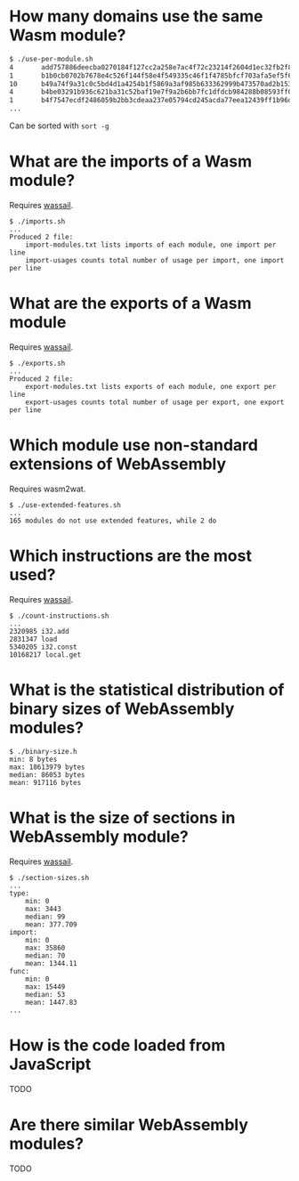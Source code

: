 
# How many domains use the same Wasm module?
```sh
$ ./use-per-module.sh
4       add757886deecba0270184f127cc2a258e7ac4f72c23214f2604d1ec32fb2f82
1       b1b0cb0702b7678e4c526f144f58e4f549335c46f1f4785bfcf703afa5ef5f69
10      b49a74f9a31c0c5bd4d1a4254b1f5869a3af985b633362999b473570ad2b153c
4       b4be03291b936c621ba31c52baf19e7f9a2b6bb7fc1dfdcb984288b08593ff01
1       b4f7547ecdf2486059b2bb3cdeaa237e05794cd245acda77eea12439ff1b96db
...
```
Can be sorted with `sort -g`
# What are the imports of a Wasm module?
Requires [wassail](https://github.com/acieroid/wassail).
```
$ ./imports.sh
...
Produced 2 file:
	import-modules.txt lists imports of each module, one import per line
	import-usages counts total number of usage per import, one import per line
```

# What are the exports of a Wasm module
Requires [wassail](https://github.com/acieroid/wassail).
```
$ ./exports.sh
...
Produced 2 file:
	export-modules.txt lists exports of each module, one export per line
	export-usages counts total number of usage per export, one export per line
```

# Which module use non-standard extensions of WebAssembly
Requires wasm2wat.
```
$ ./use-extended-features.sh
...
165 modules do not use extended features, while 2 do
```

# Which instructions are the most used?
Requires [wassail](https://github.com/acieroid/wassail).
```
$ ./count-instructions.sh
...
2320985 i32.add
2831347 load
5340205 i32.const
10168217 local.get
```
# What is the statistical distribution of binary sizes of WebAssembly modules?
```
$ ./binary-size.h
min: 8 bytes
max: 18613979 bytes
median: 86053 bytes
mean: 917116 bytes
```
# What is the size of sections in WebAssembly module?
Requires [wassail](https://github.com/acieroid/wassail).
```
$ ./section-sizes.sh
...
type:
	min: 0
	max: 3443
	median: 99
	mean: 377.709
import:
	min: 0
	max: 35860
	median: 70
	mean: 1344.11
func:
	min: 0
	max: 15449
	median: 53
	mean: 1447.83
...
```
# How is the code loaded from JavaScript
TODO
# Are there similar WebAssembly modules?
TODO
